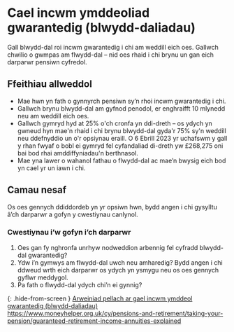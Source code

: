 # Cael incwm ymddeoliad gwarantedig (blwydd-daliadau)

Gall blwydd-dal roi incwm gwarantedig i chi am weddill eich oes. Gallwch chwilio o gwmpas am flwydd-dal – nid oes rhaid i chi brynu un gan eich darparwr pensiwn cyfredol.

## Ffeithiau allweddol

* Mae hwn yn fath o gynnyrch pensiwn sy’n rhoi incwm gwarantedig i chi.
* Gallwch brynu blwydd-dal am gyfnod penodol, er enghraifft 10 mlynedd neu am weddill eich oes.
* Gallwch gymryd hyd at 25% o'ch cronfa yn ddi-dreth – os ydych yn gwneud hyn mae'n rhaid i chi brynu blwydd-dal gyda'r 75% sy'n weddill neu ddefnyddio un o'r opsiynau eraill. O 6 Ebrill 2023 yr uchafswm y gall y rhan fwyaf o bobl ei gymryd fel cyfandaliad di-dreth yw £268,275 oni bai bod rhai amddiffyniadau'n berthnasol.
* Mae yna lawer o wahanol fathau o flwydd-dal ac mae’n bwysig eich bod yn cael yr un iawn i chi.

## Camau nesaf

Os oes gennych ddiddordeb yn yr opsiwn hwn, bydd angen i chi gysylltu â’ch darparwr a gofyn y cwestiynau canlynol.

### Cwestiynau i’w gofyn i’ch darparwr

1. Oes gan fy nghronfa unrhyw nodweddion arbennig fel cyfradd blwydd-dal gwarantedig?
2. Ydw i’n gymwys am flwydd-dal uwch neu amharedig? Bydd angen i chi ddweud wrth eich darparwr os ydych yn ysmygu neu os oes gennych gyflwr meddygol.
3. Pa fath o flwydd-dal ydych chi’n ei gynnig?

{: .hide-from-screen }
[Arweiniad pellach ar gael incwm ymddeol gwarantedig (blwydd-daliadau)](https://www.moneyhelper.org.uk/cy/pensions-and-retirement/taking-your-pension/guaranteed-retirement-income-annuities-explained)<br>
https://www.moneyhelper.org.uk/cy/pensions-and-retirement/taking-your-pension/guaranteed-retirement-income-annuities-explained
